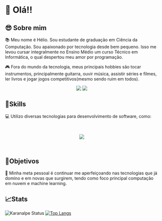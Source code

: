 #  👋 Olá!!

## 😎 Sobre mim

📚 Meu nome é Hélio. Sou estudante de graduação em Ciência da Computação. Sou apaixonado por tecnologia desde bem pequeno. Isso me levou cursar integralmente no Ensino Médio um curso Técnico em Informática, o qual despertou meu amor por programação.

🎮 Fora do mundo da tecnologia, meus principais hobbies são tocar instrumentos, principalmente guitarra, ouvir música, assistir séries e filmes, ler livros e jogar jogos competitivos(mesmo sendo ruim em todos).

<div align="center"> 
  <a href = "mailto:helio.medeiros_silva@outlook.com"><img src="https://img.shields.io/badge/-outlook-%23333?style=for-the-badge&logo=microsoft&logoColor=white" target="_blank"></a>
  <a href="https://www.linkedin.com/in/h%C3%A9lio-henrique-medeiros-silva-b189a91b0/" target="_blank"><img src="https://img.shields.io/badge/-LinkedIn-%230077B5?style=for-the-badge&logo=linkedin&logoColor=white" target="_blank"></a> </div>
  
## 🤹Skills
💻 Utilizo diversas tecnologias para desenvolvimento de software, como: 
</p>
<br>
<p align="center">
    <img src="https://skillicons.dev/icons?i=git,python,php,javascript,css,html,cpp,c,java,linux,vscode" /><br>
</p>
<br>

## 🎯Objetivos

<p align="left">🚀 Minha meta pessoal é continuar me aperfeiçoando nas tecnologias que já domino e em novas que surgirem, tendo como foco principal computação em nuvem e machine learning.</p>

## 📈Stats

![Karanalpe Status](https://github-readme-stats.vercel.app/api?username=heliohsilva&show_icons=true&theme=tokyonight) 
[![Top Langs](https://github-readme-stats.vercel.app/api/top-langs/?username=heliohsilva&show_icons=true&theme=tokyonight)](https://github.com/heliohsilva/github-readme-stats)




